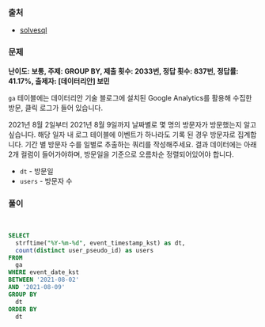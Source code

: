 ### 출처
- [solvesql](https://solvesql.com/problems/blog-counter/)

### 문제

**난이도: 보통, 주제: GROUP BY, 제출 횟수: 2033번, 정답 횟수: 837번, 정답률: 41.17%, 출제자: [데이터리안] 보민**

`ga` 테이블에는 데이터리안 기술 블로그에 설치된 Google Analytics를 활용해 수집한 방문, 클릭 로그가 들어 있습니다.

2021년 8월 2일부터 2021년 8월 9일까지 날짜별로 몇 명의 방문자가 방문했는지 알고 싶습니다. 해당 일자 내 로그 테이블에 이벤트가 하나라도 기록 된 경우 방문자로 집계합니다. 기간 별 방문자 수를 일별로 추출하는 쿼리를 작성해주세요. 결과 데이터에는 아래 2개 컬럼이 들어가야하며, 방문일을 기준으로 오름차순 정렬되어있어야 합니다.

- `dt` - 방문일
- `users` - 방문자 수

### 풀이
<br>

```sql
SELECT
  strftime("%Y-%m-%d", event_timestamp_kst) as dt,
  count(distinct user_pseudo_id) as users
FROM
  ga
WHERE event_date_kst
BETWEEN '2021-08-02'
AND '2021-08-09'
GROUP BY
  dt
ORDER BY
  dt
```   
